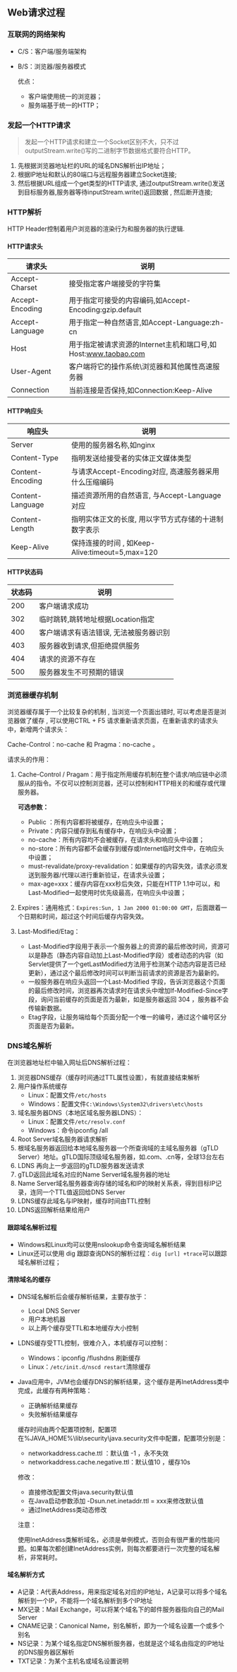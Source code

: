 ## Web请求过程

### 互联网的网络架构

- C/S：客户端/服务端架构

- B/S：浏览器/服务器模式

  优点：

  - 客户端使用统一的浏览器；
  - 服务端基于统一的HTTP；

### 发起一个HTTP请求

>发起一个HTTP请求和建立一个Socket区别不大，只不过outputStream.write()写的二进制字节数据格式要符合HTTP。

1. 先根据浏览器地址栏的URL的域名DNS解析出IP地址；
2. 根据IP地址和默认的80端口与远程服务器建立Socket连接;
3. 然后根据URL组成一个get类型的HTTP请求, 通过outputStream.write()发送到目标服务器,服务器等待inputStream.write()返回数据 , 然后断开连接;

### HTTP解析

HTTP Header控制着用户浏览器的渲染行为和服务器的执行逻辑.

#### HTTP请求头

| 请求头          | 说明                                                         |
| --------------- | ------------------------------------------------------------ |
| Accept-Charset  | 接受指定客户端接受的字符集                                   |
| Accept-Encoding | 用于指定可接受的内容编码,如Accept-Encoding:gzip.default      |
| Accept-Language | 用于指定一种自然语言,如Accept-Language:zh-cn                 |
| Host            | 用于指定被请求资源的Internet主机和端口号,如Host:www.taobao.com |
| User-Agent      | 客户端将它的操作系统\浏览器和其他属性高速服务器              |
| Connection      | 当前连接是否保持,如Connection:Keep-Alive                     |

#### HTTP响应头

| 响应头           | 说明                                                  |
| ---------------- | ----------------------------------------------------- |
| Server           | 使用的服务器名称,如nginx                              |
| Content-Type     | 指明发送给接受者的实体正文媒体类型                    |
| Content-Encoding | 与请求Accept-Encoding对应, 高速服务器采用什么压缩编码 |
| Content-Language | 描述资源所用的自然语言, 与Accept-Language对应         |
| Content-Length   | 指明实体正文的长度, 用以字节方式存储的十进制数字表示  |
| Keep-Alive       | 保持连接的时间 , 如Keep-Alive:timeout=5,max=120       |

#### HTTP状态码

| 状态码 | 说明                                   |
| ------ | -------------------------------------- |
| 200    | 客户端请求成功                         |
| 302    | 临时跳转,跳转地址根据Location指定      |
| 400    | 客户端请求有语法错误, 无法被服务器识别 |
| 403    | 服务器收到请求,但拒绝提供服务          |
| 404    | 请求的资源不存在                       |
| 500    | 服务器发生不可预期的错误               |

### 浏览器缓存机制

浏览器缓存属于一个比较复杂的机制 , 当浏览一个页面出错时, 可以考虑是否是浏览器做了缓存 , 可以使用CTRL + F5 请求重新请求页面，在重新请求的请求头中，新增两个请求头：

Cache-Control：no-cache 和 Pragma：no-cache 。

请求头的作用：

1. Cache-Control / Pragam：用于指定所用缓存机制在整个请求/响应链中必须服从的指令。不仅可以控制浏览器，还可以控制和HTTP相关的和缓存或代理服务器。

   **可选参数：**

   - Public ：所有内容都将被缓存，在响应头中设置；
   - Private：内容只缓存到私有缓存中，在响应头中设置；
   - no-cache：所有内容均不会被缓存，在请求头和响应头中设置；
   - no-store：所有内容都不会缓存到缓存或Internet临时文件中，在响应头中设置；
   - must-revalidate/proxy-revalidation：如果缓存的内容失效，请求必须发送到服务器/代理以进行重新验证，在请求头设置；
   - max-age=xxx：缓存内容在xxx秒后失效，只能在HTTP 1.1中可以，和Last-Modified一起使用时优先级最高，在响应头中设置；

2. Expires：通用格式：`Expires:Sun, 1 Jan 2000 01:00:00 GMT`，后面跟着一个日期和时间，超过这个时间后缓存内容失效。

3. Last-Modified/Etag：

   - Last-Modified字段用于表示一个服务器上的资源的最后修改时间，资源可以是静态（静态内容自动加上Last-Modified字段）或者动态的内容（如Servlet提供了一个getLastModified方法用于检测某个动态内容是否已经更新），通过这个最后修改时间可以判断当前请求的资源是否为最新的。
   - 一般服务器在响应头返回一个Last-Modified 字段，告诉浏览器这个页面的最后修改时间，浏览器再次请求时在请求头中增加If-Modified-Since字段，询问当前缓存的页面是否为最新，如是服务器返回 304 ，服务器不会传输新数据。
   - Etag字段，让服务端给每个页面分配一个唯一的编号，通过这个编号区分页面是否为最新。

### DNS域名解析

在浏览器地址栏中输入网址后DNS解析过程：

1. 浏览器DNS缓存（缓存时间通过TTL属性设置），有就直接结束解析
2. 用户操作系统缓存
   - Linux：配置文件`/etc/hosts`
   - Windows：配置文件`C:\Windows\System32\drivers\etc\hosts`
3. 域名服务器DNS（本地区域名服务器LDNS）：
   - Linux：配置文件`/etc/resolv.conf`
   - Windows：命令ipconfig /all
4. Root Server域名服务器请求解析
5. 根域名服务器返回给本地域名服务器一个所查询域的主域名服务器（gTLD Server）地址。gTLD国际顶级域名服务器，如.com、.cn等，全球13台左右
6. LDNS 再向上一步返回的gTLD服务器发送请求
7. gTLD返回此域名对应的Name Server域名服务器的地址
8. Name Server域名服务器查询存储的域名和IP的映射关系表，得到目标IP记录，连同一个TTL值返回给DNS Server
9. LDNS缓存此域名与IP映射，缓存时间由TTL控制
10. LDNS返回解析结果给用户

#### 跟踪域名解析过程

- Windows和Linux均可以使用nslookup命令查询域名解析结果
- Linux还可以使用 dig 跟踪查询DNS的解析过程：`dig [url] +trace`可以跟踪域名解析过程；

#### 清除域名的缓存

- DNS域名解析后会缓存解析结果，主要存放于：

  - Local DNS Server
  - 用户本地机器
  - 以上两个缓存受TTL和本地缓存大小控制

- LDNS缓存受TTL控制，很难介入，本机缓存可以控制：

  - Windows：ipconfig /flushdns 刷新缓存
  - Linux：`/etc/init.d/nscd restart`清除缓存

- Java应用中，JVM也会缓存DNS的解析结果，这个缓存是再InetAddress类中完成，此缓存有两种策略：

  - 正确解析结果缓存
  - 失败解析结果缓存

  缓存时间由两个配置项控制，配置项在%JAVA_HOME%\lib\security\java.security文件中配置，配置项分别是：

  - networkaddress.cache.ttl  ：默认值 -1 ，永不失效
  - networkaddress.cache.negative.ttl：默认值10 ，缓存10s

  修改：

  - 直接修改配置文件java.security默认值
  - 在Java启动参数添加 -Dsun.net.inetaddr.ttl = xxx来修改默认值
  - 通过InetAddress类动态修改

  注意：

  使用InetAddress类解析域名，必须是单例模式，否则会有很严重的性能问题。如果每次都创建InetAddress实例，则每次都要进行一次完整的域名解析，非常耗时。

#### 域名解析方式

- A记录：A代表Address，用来指定域名对应的IP地址，A记录可以将多个域名解析到一个IP，不能将一个域名解析到多个IP地址
- MX记录：Mail Exchange，可以将某个域名下的邮件服务器指向自己的Mail Server
- CNAME记录：Canonical Name，别名解析，即为一个域名设置一个或多个别名
- NS记录：为某个域名指定DNS解析服务器，也就是这个域名由指定的IP地址的DNS服务器区解析
- TXT记录：为某个主机名或域名设置说明

